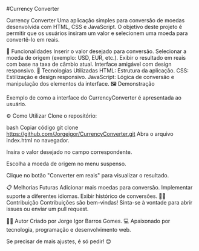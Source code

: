 #Currency Converter

Currency Converter
Uma aplicação simples para conversão de moedas desenvolvida com HTML, CSS e JavaScript. O objetivo deste projeto é permitir que os usuários insiram um valor e selecionem uma moeda para convertê-lo em reais.

🌟 Funcionalidades
Inserir o valor desejado para conversão.
Selecionar a moeda de origem (exemplo: USD, EUR, etc.).
Exibir o resultado em reais com base na taxa de câmbio atual.
Interface amigável com design responsivo.
🚀 Tecnologias Utilizadas
HTML: Estrutura da aplicação.
CSS: Estilização e design responsivo.
JavaScript: Lógica de conversão e manipulação dos elementos da interface.
🖼️ Demonstração

Exemplo de como a interface do CurrencyConverter é apresentada ao usuário.

⚙️ Como Utilizar
Clone o repositório:

bash
Copiar código
git clone https://github.com/Jorgeigor/CurrencyConverter.git
Abra o arquivo index.html no navegador.

Insira o valor desejado no campo correspondente.

Escolha a moeda de origem no menu suspenso.

Clique no botão "Converter em reais" para visualizar o resultado.

📋 Melhorias Futuras
Adicionar mais moedas para conversão.
Implementar suporte a diferentes idiomas.
Exibir histórico de conversões.
🧑‍💻 Contribuição
Contribuições são bem-vindas! Sinta-se à vontade para abrir issues ou enviar um pull request.

👨‍💻 Autor
Criado por Jorge Igor Barros Gomes.
💻 Apaixonado por tecnologia, programação e desenvolvimento web.

Se precisar de mais ajustes, é só pedir! 😊